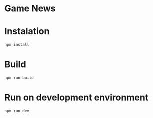 # Game News

# Instalation

`npm install`

# Build

`npm run build`

# Run on development environment

`npm run dev`
